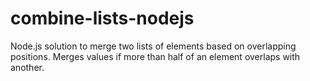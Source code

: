 # combine-lists-nodejs
Node.js solution to merge two lists of elements based on overlapping positions. Merges values if more than half of an element overlaps with another.
